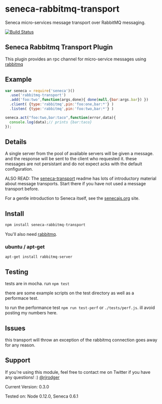 seneca-rabbitmq-transport
======================

Seneca micro-services message transport over RabbitMQ messaging.

[![Build Status](https://travis-ci.org/soldair/seneca-rabbitmq-transport.png?branch=master)](https://travis-ci.org/rjrodger/seneca-rabbitmq-transport)

Seneca Rabbitmq Transport Plugin
--------------------------------

This plugin provides an rpc channel for micro-service messages using [rabbitmq](https://www.rabbitmq.com/)

Example
-------

```js
var seneca = require('seneca')()
  .use('rabbitmq-transport')
  .add('foo:two',function(args,done){ done(null,{bar:args.bar}) })
  .client( {type:'rabbitmq',pin:'foo:one,bar:*'} )
  .listen( {type:'rabbitmq',pin:'foo:two,bar:*'} )

seneca.act("foo:two,bar:taco",function(error,data){
  console.log(data);// prints {bar:taco}
});

```

Details
-------

A single server from the pool of available servers will be given a message. and the response will be sent to the client who requested it. these messages are not persistant and do not expect acks with the default configuration.

ALSO READ: The [seneca-transport](http://github.com/rjrodger/seneca-transport) readme has lots of introductory material about message transports. Start there if you have not used a message transport before.


For a gentle introduction to Seneca itself, see the
[senecajs.org](http://senecajs.org) site.


Install
-------

```sh
npm install seneca-rabbitmq-transport
```

You'll also need [rabbitmq](https://www.rabbitmq.com/download.html).

### ubuntu / apt-get

```
apt-get install rabbitmq-server
```

Testing
-------
tests are in mocha. run `npm test`

there are some example scripts on the test directory as well as a performace test.

to run the performance test `npm run test-perf` or `./tests/perf.js`. ill avoid posting my numbers here.


Issues
------

this transport will throw an exception of the rabbitmq connection goes away for any reason.


Support
-------

If you're using this module, feel free to contact me on Twitter if you
have any questions! :) [@rjrodger](http://twitter.com/rjrodger)

Current Version: 0.3.0

Tested on: Node 0.12.0, Seneca 0.6.1



